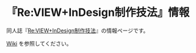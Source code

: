 # 『Re:VIEW+InDesign制作技法』情報

同人誌『[Re:VIEW+InDesign制作技法](http://review.kmuto.jp/)』の情報ページです。

[Wiki](https://github.com/kmuto/reviewindesignbook/wiki) を参照してください。

